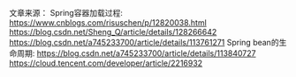 文章来源：
Spring容器加载过程:
https://www.cnblogs.com/risuschen/p/12820038.html
https://blog.csdn.net/Sheng_Q/article/details/128266642
https://blog.csdn.net/a745233700/article/details/113761271
Spring bean的生命周期:
https://blog.csdn.net/a745233700/article/details/113840727
https://cloud.tencent.com/developer/article/2216932
